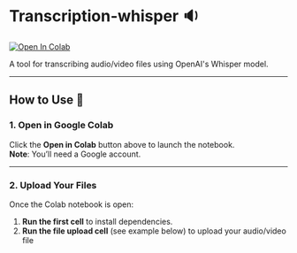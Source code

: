 # Transcription-whisper 🔉

[![Open In Colab](https://colab.research.google.com/assets/colab-badge.svg)](https://colab.research.google.com/github/TSGUSA/Transcription-whiaper/blob/main/transcription.ipynb)

A tool for transcribing audio/video files using OpenAI's Whisper model.

---

## How to Use 🚀

### 1. Open in Google Colab
Click the **Open in Colab** button above to launch the notebook.  
**Note**: You’ll need a Google account.

---

### 2. Upload Your Files
Once the Colab notebook is open:
1. **Run the first cell** to install dependencies.
2. **Run the file upload cell** (see example below) to upload your audio/video file
